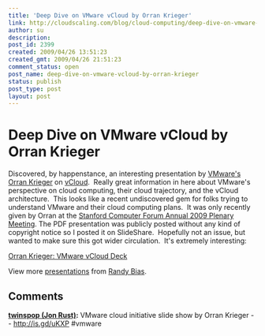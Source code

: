 ```yaml
---
title: 'Deep Dive on VMware vCloud by Orran Krieger'
link: http://cloudscaling.com/blog/cloud-computing/deep-dive-on-vmware-vcloud-by-orran-krieger/
author: su
description: 
post_id: 2399
created: 2009/04/26 13:51:23
created_gmt: 2009/04/26 21:51:23
comment_status: open
post_name: deep-dive-on-vmware-vcloud-by-orran-krieger
status: publish
post_type: post
layout: post
---
```


# Deep Dive on VMware vCloud by Orran Krieger

Discovered, by happenstance, an interesting presentation by [VMware's](http://www.vmware.com) [Orran Krieger](http://twitter.com/okrieg) on [vCloud](http://www.vmware.com/solutions/cloud-computing/vcloud.html).  Really great information in here about VMware's perspective on cloud computing, their cloud trajectory, and the vCloud architecture.  This looks like a recent undiscovered gem for folks trying to understand VMware and their cloud computing plans.  It was only recently given by Orran at the [Stanford Computer Forum Annual 2009 Plenary Meeting](http://forum.stanford.edu/events/2009plenary.php). The PDF presentation was publicly posted without any kind of copyright notice so I posted it on SlideShare.  Hopefully not an issue, but wanted to make sure this got wider circulation.  It's extremely interesting:

[Orran Krieger: VMware vCloud Deck](http://www.slideshare.net/randybias/orran-krieger-vmware-vcloud-deck?type=presentation)  

View more [presentations](http://www.slideshare.net/) from [Randy Bias](http://www.slideshare.net/randybias).

## Comments

**[twinspop (Jon Rust)](#91 "2009-04-28 00:37:00"):** VMware cloud initiative slide show by Orran Krieger -- http://is.gd/uKXP #vmware


